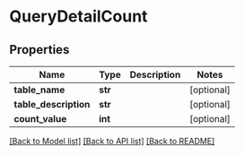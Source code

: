 # QueryDetailCount

## Properties
Name | Type | Description | Notes
------------ | ------------- | ------------- | -------------
**table_name** | **str** |  | [optional] 
**table_description** | **str** |  | [optional] 
**count_value** | **int** |  | [optional] 

[[Back to Model list]](../README.md#documentation-for-models) [[Back to API list]](../README.md#documentation-for-api-endpoints) [[Back to README]](../README.md)


